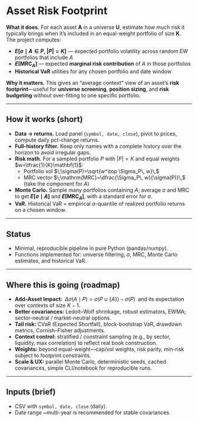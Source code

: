# Asset Risk Footprint

**What it does.** For each asset **A** in a universe **U**, estimate how much risk it typically brings when it’s included in an equal-weight portfolio of size **K**. The project computes:

- **$E[\sigma \mid A \in P,\ |P|=K]$** — expected portfolio volatility across random EW portfolios that include $A$  
- **$E[\mathrm{MRC}_A]$** — expected **marginal risk contribution** of $A$ in those portfolios  
- **Historical VaR** utilities for any chosen portfolio and date window

**Why it matters.** This gives an “average context” view of an asset’s **risk footprint**—useful for **universe screening**, **position sizing**, and **risk budgeting** without over-fitting to one specific portfolio.

---

## How it works (short)
- **Data → returns.** Load panel (`symbol, date, close`), pivot to prices, compute daily pct-change returns.  
- **Full-history filter.** Keep only names with a complete history over the horizon to avoid irregular gaps.  
- **Risk math.** For a sampled portfolio $P$ with $|P|=K$ and equal weights $w=\tfrac{1}{K}\mathbf{1}$:  
  - Portfolio vol $\;\sigma(P)=\sqrt{w^\top \Sigma_P\, w}\,$  
  - MRC vector $\;\mathrm{MRC}=\dfrac{\Sigma_P\, w}{\sigma(P)}\,$ (take the component for $A$)  
- **Monte Carlo.** Sample many portfolios containing $A$; average $\sigma$ and MRC to get **$E[\sigma \mid A]$** and **$E[\mathrm{MRC}_A]$**, with a standard error for $\sigma$.  
- **VaR.** Historical VaR = empirical $\alpha$-quantile of realized portfolio returns on a chosen window.

---

## Status
- Minimal, reproducible pipeline in pure Python (pandas/numpy).  
- Functions implemented for: universe filtering, $\sigma$, MRC, Monte Carlo estimates, and historical VaR.  

---

## Where this is going (roadmap)
- **Add-Asset Impact:** $\;\Delta\sigma(A \mid P)=\sigma(P \cup \{A\})-\sigma(P)\;$ and its expectation over contexts of size $K-1$.  
- **Better covariances:** Ledoit–Wolf shrinkage, robust estimators, EWMA; sector-neutral / market-neutral options.  
- **Tail risk:** CVaR (Expected Shortfall), block-bootstrap VaR, drawdown metrics, Cornish–Fisher adjustments.  
- **Context control:** stratified / constraint sampling (e.g., by sector, liquidity, max correlation) to reflect real book construction.  
- **Weights:** beyond equal-weight—cap/vol weights, risk parity, min-risk subject to footprint constraints.  
- **Scale & UX:** parallel Monte Carlo, deterministic seeds, cached covariances, simple CLI/notebook for reproducible runs.  

---

## Inputs (brief)
- CSV with `symbol, date, close` (daily).  
- Date range ~multi-year is recommended for stable covariances.

